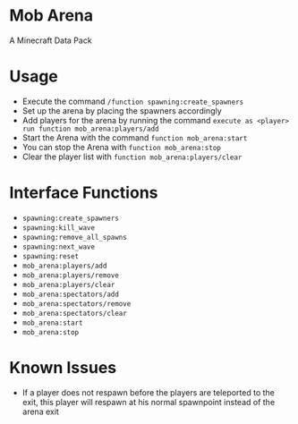 # Mob Arena
A Minecraft Data Pack

# Usage
- Execute the command ```/function spawning:create_spawners```
- Set up the arena by placing the spawners accordingly
- Add players for the arena by running the command ```execute as <player> run function mob_arena:players/add```
- Start the Arena with the command ```function mob_arena:start```
- You can stop the Arena with ```function mob_arena:stop```
- Clear the player list with ```function mob_arena:players/clear```

# Interface Functions
- ```spawning:create_spawners```
- ```spawning:kill_wave```
- ```spawning:remove_all_spawns```
- ```spawning:next_wave```
- ```spawning:reset```
- ```mob_arena:players/add```
- ```mob_arena:players/remove```
- ```mob_arena:players/clear```
- ```mob_arena:spectators/add```
- ```mob_arena:spectators/remove```
- ```mob_arena:spectators/clear```
- ```mob_arena:start```
- ```mob_arena:stop```

# Known Issues
- If a player does not respawn before the players are teleported to the exit, this player will respawn at his normal spawnpoint instead of the arena exit
